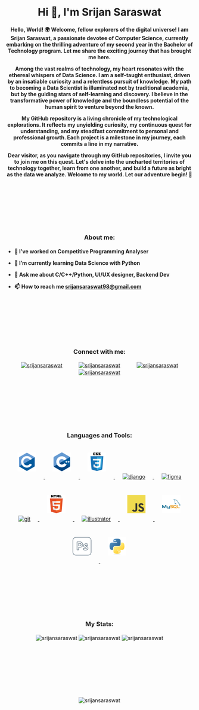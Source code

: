<!-- **Hey👋🏻**

![Visitor](https://visitor-badge.laobi.icu/badge?page_id=SrijanSaraswat_README.md)

![Overall Stats](https://github-readme-stats.vercel.app/api?username=SrijanSaraswat&count_private=true&show_icons=true&hide=contribs&theme=radical)

![Top Langs](https://github-readme-stats.vercel.app/api/top-langs/?username=SrijanSaraswat&layout=compact)

<a href="mailto:YourEmail@gmail.com">![YourEmail@gmail.com](https://img.shields.io/badge/Gmail-D14836?style=for-the-badge&logo=gmail&logoColor=white)</a><a href="<LinkedInURL>">![LinkedIn](https://img.shields.io/badge/LinkedIn-0077B5?style=for-the-badge&logo=linkedin&logoColor=white)</a> -->

<h1 align="center">Hi 👋, I'm Srijan Saraswat</h1>
<h4 align="center">Hello, World! 🌍 Welcome, fellow explorers of the digital universe! I am Srijan Saraswat, a passionate devotee of Computer Science, currently embarking on the thrilling adventure of my second year in the Bachelor of Technology program. Let me share the exciting journey that has brought me here.


Among the vast realms of technology, my heart resonates with the ethereal whispers of Data Science. I am a self-taught enthusiast, driven by an insatiable curiosity and a relentless pursuit of knowledge. My path to becoming a Data Scientist is illuminated not by traditional academia, but by the guiding stars of self-learning and discovery. I believe in the transformative power of knowledge and the boundless potential of the human spirit to venture beyond the known.


My GitHub repository is a living chronicle of my technological explorations. It reflects my unyielding curiosity, my continuous quest for understanding, and my steadfast commitment to personal and professional growth. Each project is a milestone in my journey, each commits a line in my narrative.


Dear visitor, as you navigate through my GitHub repositories, I invite you to join me on this quest. Let's delve into the uncharted territories of technology together, learn from one another, and build a future as bright as the data we analyze. Welcome to my world. Let our adventure begin! 🚀


##

<h3 align="center" style="margin-top: 150px">About me:</h3>

<h4>

- 🔭 I’ve worked on **Competitive Programming Analyser**

- 🌱 I’m currently learning **Data Science with Python**

- 💬 Ask me about **C/C++/Python, UI/UX designer,  Backend Dev**

- 📫 How to reach me **srijansaraswat98@gmail.com**

##

<h3 align="center" style="margin-top: 150px">Connect with me:</h3>
<p align="center">
<a href="https://www.hackerrank.com/h221030377" style="padding: 20px" target="blank"><img align="center" src="https://raw.githubusercontent.com/rahuldkjain/github-profile-readme-generator/master/src/images/icons/Social/hackerrank.svg" alt="srijansaraswat" height="40" width="50" /></a>
<a href="https://www.leetcode.com/u/Srijan_/" style="padding: 20px" target="blank"><img align="center" src="https://raw.githubusercontent.com/rahuldkjain/github-profile-readme-generator/master/src/images/icons/Social/leet-code.svg" alt="srijansaraswat" height="40" width="50" /></a>
<a href="https://www.linkedin.com/in/srijan-saraswat" style="padding: 20px" target="blank"><img align="center" src="https://raw.githubusercontent.com/rahuldkjain/github-profile-readme-generator/master/src/images/icons/Social/linked-in-alt.svg" alt="srijansaraswat" height="40" width="50" /></a>
<a href="https://instagram.com/_.srijan_saraswat._" style="padding: 20px" target="blank"><img align="center" src="https://raw.githubusercontent.com/rahuldkjain/github-profile-readme-generator/master/src/images/icons/Social/instagram.svg" alt="srijansaraswat" height="40" width="50" /></a>
</p>


##

<h3 align="center"  style="margin-top: 150px">Languages and Tools:</h3>
<p align="center"> 
<a href="https://www.cprogramming.com/" target="_blank" rel="noreferrer"> 
  <img style="padding: 20px" src="https://raw.githubusercontent.com/devicons/devicon/master/icons/c/c-original.svg" alt="c" height="50" width="50"/> 
</a> 
<a href="https://www.w3schools.com/cpp/" target="_blank" rel="noreferrer"> 
  <img style="padding: 20px" src="https://raw.githubusercontent.com/devicons/devicon/master/icons/cplusplus/cplusplus-original.svg" alt="cplusplus" height="50" width="50"/> 
</a> 
<a href="https://www.w3schools.com/css/" target="_blank" rel="noreferrer"> 
  <img style="padding: 20px" src="https://raw.githubusercontent.com/devicons/devicon/master/icons/css3/css3-original-wordmark.svg" alt="css3" height="50" width="50"/> 
</a> 
<a href="https://www.djangoproject.com/" target="_blank" rel="noreferrer"> 
  <img style="padding: 20px" src="https://cdn.worldvectorlogo.com/logos/django.svg" alt="django" height="50" width="50"/> 
</a> 
<a href="https://www.figma.com/" target="_blank" rel="noreferrer"> 
  <img style="padding: 20px" src="https://www.vectorlogo.zone/logos/figma/figma-icon.svg" alt="figma" height="50" width="50"/> 
</a> 
<a href="https://git-scm.com/" target="_blank" rel="noreferrer"> 
  <img style="padding: 20px" src="https://www.vectorlogo.zone/logos/git-scm/git-scm-icon.svg" alt="git" height="50" width="50"/> 
</a> 
<a href="https://www.w3.org/html/" target="_blank" rel="noreferrer"> 
  <img style="padding: 20px" src="https://raw.githubusercontent.com/devicons/devicon/master/icons/html5/html5-original-wordmark.svg" alt="html5" height="50" width="50"/> 
</a> 
<a href="https://www.adobe.com/in/products/illustrator.html" target="_blank" rel="noreferrer"> 
  <img style="padding: 20px" src="https://www.vectorlogo.zone/logos/adobe_illustrator/adobe_illustrator-icon.svg" alt="illustrator" height="50" width="50"/> 
</a> 
<a href="https://developer.mozilla.org/en-US/docs/Web/JavaScript" target="_blank" rel="noreferrer"> 
  <img style="padding: 20px" src="https://raw.githubusercontent.com/devicons/devicon/master/icons/javascript/javascript-original.svg" alt="javascript" height="50" width="50"/> 
</a> 
<a href="https://www.mysql.com/" target="_blank" rel="noreferrer"> 
  <img style="padding: 20px" src="https://raw.githubusercontent.com/devicons/devicon/master/icons/mysql/mysql-original-wordmark.svg" alt="mysql" height="50" width="50"/> 
</a> 
<a href="https://www.photoshop.com/en" target="_blank" rel="noreferrer"> 
  <img style="padding: 20px" src="https://raw.githubusercontent.com/devicons/devicon/master/icons/photoshop/photoshop-line.svg" alt="photoshop" height="50" width="50"/> 
</a> 
<a href="https://www.python.org" target="_blank" rel="noreferrer"> 
  <img style="padding: 20px" src="https://raw.githubusercontent.com/devicons/devicon/master/icons/python/python-original.svg" alt="python" height="50" width="50"/> 
</a> 
</p>

##
<h3 align="center" style="margin-top: 150px">My Stats:</h3>

<p align="center">
<span>
<img align="center" src="https://github-readme-stats.vercel.app/api/top-langs?username=srijansaraswat&show_icons=true&locale=en&layout=compact&theme=radical" alt="srijansaraswat" />
<img align="center" src="https://github-readme-stats.vercel.app/api?username=srijansaraswat&show_icons=true&locale=en&theme=radical" alt="srijansaraswat" />
<img align="center" src="https://github-readme-streak-stats.herokuapp.com/?user=srijansaraswat&theme=radical" alt="srijansaraswat" /></span></p>

##

<p align="center" style="margin-top: 150px"> <img src="https://komarev.com/ghpvc/?username=srijansaraswat&label=Profile%20visits&color=blueviolet&style=for-the-badge" height="70" alt="srijansaraswat" /> </p>
